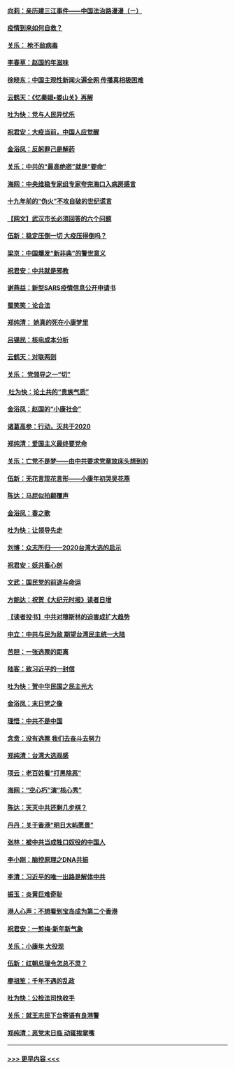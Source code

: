 #### [向莉：亲历建三江事件——中国法治路漫漫（ㄧ）](../pages/nsc993/n11827190.md?t=01290201) 
#### [疫情到来如何自救？](../pages/nsc993/n11827632.md?t=01290201) 
#### [关乐： 枪不敌病毒](../pages/nsc993/n11826746.md?t=01290201) 
#### [李春草：赵国的年滋味](../pages/nsc993/n11826321.md?t=01290201) 
#### [徐晓东：中国主观性新闻火遍全网 传播真相极困难](../pages/nsc993/n11826508.md?t=01290201) 
#### [云鹤天：《忆秦娥▪娄山关》再解](../pages/nsc993/n11824682.md?t=01290201) 
#### [吐为快：党与人民异忧乐](../pages/nsc993/n11824660.md?t=01290201) 
#### [祝君安：大疫当前，中国人应觉醒](../pages/nsc993/n11821946.md?t=01290201) 
#### [金浴凤：反躬罪己是解药](../pages/nsc993/n11820280.md?t=01290201) 
#### [关乐：中共的“最高绝密”就是“要命”](../pages/nsc993/n11816946.md?t=01290201) 
#### [海网：中央维稳专家组专家夸完海口入病房感言](../pages/nsc993/n11815138.md?t=01290201) 
#### [十九年前的“伪火”不攻自破的世纪谎言](../pages/nsc993/n11813238.md?t=01290201) 
#### [【网文】武汉市长必须回答的六个问题](../pages/nsc993/n11813848.md?t=01290201) 
#### [伍新：稳定压倒一切 大疫压得倒吗？](../pages/nsc993/n11812634.md?t=01290201) 
#### [梁京：中国爆发“新非典”的警世意义](../pages/nsc993/n11812554.md?t=01290201) 
#### [祝君安：中共就是邪教](../pages/nsc993/n11812431.md?t=01290201) 
#### [谢燕益：新型SARS疫情信息公开申请书](../pages/nsc993/n11808840.md?t=01290201) 
#### [蜀笑笑：论合法](../pages/nsc993/n11808064.md?t=01290201) 
#### [郑纯清： 她真的死在小康梦里](../pages/nsc993/n11806623.md?t=01290201) 
#### [吕锡民：核电成本分析](../pages/nsc993/n11806284.md?t=01290201) 
#### [云鹤天：对联两则](../pages/nsc993/n11805957.md?t=01290201) 
#### [关乐： 党领导之一“切”](../pages/nsc993/n11804505.md?t=01290201) 
#### [ 吐为快：论土共的“贵族气质”](../pages/nsc993/n11804490.md?t=01290201) 
#### [金浴凤：赵国的“小康社会”](../pages/nsc993/n11804452.md?t=01290201) 
#### [诸葛高参：行动，灭共于2020](../pages/nsc993/n11804120.md?t=01290201) 
#### [郑纯清：爱国主义最终要党命](../pages/nsc993/n11802197.md?t=01290201) 
#### [关乐：亡党不是梦——由中共要求党章放床头想到的](../pages/nsc993/n11802156.md?t=01290201) 
#### [伍新：无花言现花言形——小康年初哭吴花燕](../pages/nsc993/n11800044.md?t=01290201) 
#### [陈达：马屁似拍颠覆声](../pages/nsc993/n11800010.md?t=01290201) 
#### [金浴凤：春之歌](../pages/nsc993/n11797687.md?t=01290201) 
#### [吐为快：让领导先走](../pages/nsc993/n11797512.md?t=01290201) 
#### [刘博：众志所归——2020台湾大选的启示](../pages/nsc993/n11796878.md?t=01290201) 
#### [祝君安：妖共畜心剖](../pages/nsc993/n11794273.md?t=01290201) 
#### [文武：国民党的前途与命运](../pages/nsc993/n11794198.md?t=01290201) 
#### [方能达：祝贺《大纪元时报》读者日增](../pages/nsc993/n11793807.md?t=01290201) 
#### [【读者投书】中共对穆斯林的迫害成扩大趋势](../pages/nsc993/n11791371.md?t=01290201) 
#### [中立：中共与民为敌 期望台湾民主统一大陆](../pages/nsc993/n11790392.md?t=01290201) 
#### [苦胆：一张选票的距离](../pages/nsc993/n11788914.md?t=01290201) 
#### [陆客：致习近平的一封信](../pages/nsc993/n11788867.md?t=01290201) 
#### [吐为快：贺中华民国之民主光大](../pages/nsc993/n11788618.md?t=01290201) 
#### [金浴凤：末日党之像](../pages/nsc993/n11787475.md?t=01290201) 
#### [理悟：中共不是中国](../pages/nsc993/n11787463.md?t=01290201) 
#### [念贲：没有选票  我们去奋斗去努力](../pages/nsc993/n11787398.md?t=01290201) 
#### [郑纯清：台湾大选观感](../pages/nsc993/n11786210.md?t=01290201) 
#### [项云：老百姓看“打黑除恶”](../pages/nsc993/n11785398.md?t=01290201) 
#### [海网：“空心朽”演“核心秀”](../pages/nsc993/n11783874.md?t=01290201) 
#### [陈达：天灭中共还剩几步棋？](../pages/nsc993/n11783719.md?t=01290201) 
#### [丹丹：关于香港“明日大屿愿景”](../pages/nsc993/n11783273.md?t=01290201) 
#### [张林：被中共当成牲口奴役的中国人](../pages/nsc993/n11782397.md?t=01290201) 
#### [李小刚：脑控原理之DNA共振](../pages/nsc993/n11780962.md?t=01290201) 
#### [李清：习近平的唯一出路是解体中共](../pages/nsc993/n11780866.md?t=01290201) 
#### [振玉：炎黄巨难奇耻](../pages/nsc993/n11779632.md?t=01290201) 
#### [港人心声：不想看到宝岛成为第二个香港](../pages/nsc993/n11778817.md?t=01290201) 
#### [祝君安：一剪梅‧新年新气象](../pages/nsc993/n11776340.md?t=01290201) 
#### [关乐：小康年 大役现](../pages/nsc993/n11774213.md?t=01290201) 
#### [伍新：红朝总理令怎总不灵？](../pages/nsc993/n11770813.md?t=01290201) 
#### [廖祖笙：千年不遇的乱政](../pages/nsc993/n11770373.md?t=01290201) 
#### [吐为快：公检法司快收手](../pages/nsc993/n11770359.md?t=01290201) 
#### [关乐：就王志民下台寄语有良港警](../pages/nsc993/n11769903.md?t=01290201) 
#### [郑纯清：恶党末日临 动辄挨掌嘴](../pages/nsc993/n11769356.md?t=01290201) 

----
#### [ >>> 更早内容 <<< ](../indexes/nsc993-earlier.md)

